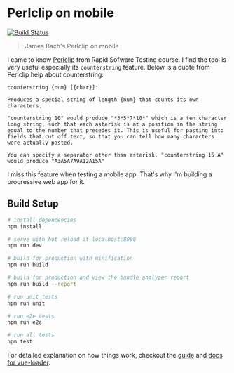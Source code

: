 # Perlclip on mobile

[![Build Status](https://travis-ci.org/juacompe/perlclip.svg?branch=master)](https://travis-ci.org/juacompe/perlclip)

> James Bach's Perlclip on mobile

I came to know [Perlclip](http://www.satisfice.com/tools.shtml) from Rapid Sofware Testing course. I find the tool is very useful especially its `counterstring` feature. Below is a quote from Perlclip help about counterstring:

```
counterstring {num} [{char}]:

Produces a special string of length {num} that counts its own characters.

"counterstring 10" would produce "*3*5*7*10*" which is a ten character long string, such that each asterisk is at a position in the string equal to the number that precedes it. This is useful for pasting into fields that cut off text, so that you can tell how many characters were actually pasted.

You can specify a separator other than asterisk. "counterstring 15 A" would produce "A3A5A7A9A12A15A"
```

I miss this feature when testing a mobile app. That's why I'm building a progressive web app for it.

## Build Setup

``` bash
# install dependencies
npm install

# serve with hot reload at localhost:8080
npm run dev

# build for production with minification
npm run build

# build for production and view the bundle analyzer report
npm run build --report

# run unit tests
npm run unit

# run e2e tests
npm run e2e

# run all tests
npm test
```

For detailed explanation on how things work, checkout the [guide](http://vuejs-templates.github.io/webpack/) and [docs for vue-loader](http://vuejs.github.io/vue-loader).
